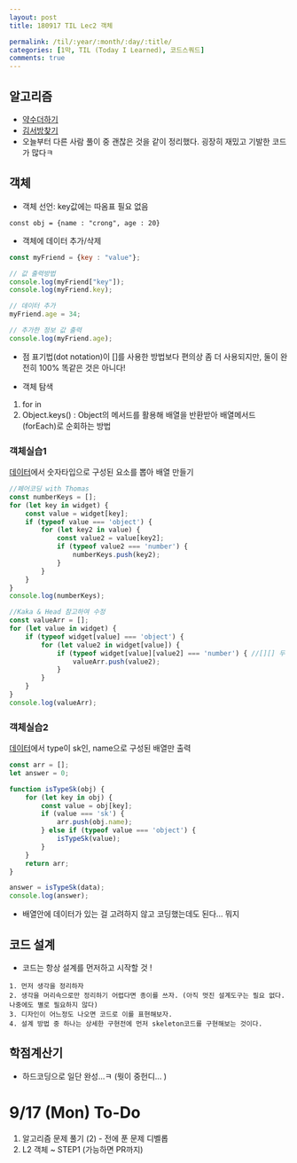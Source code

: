 ```yaml
---
layout: post
title: 180917 TIL Lec2 객체

permalink: /til/:year/:month/:day/:title/
categories: [1막, TIL (Today I Learned), 코드스쿼드]
comments: true
---
```


## 알고리즘 
- [약수더하기](https://github.com/developersoom/algorithm_practice/blob/master/prgm_L1_addDivisor_180917.js)
- [김서방찾기](https://github.com/developersoom/algorithm_practice/blob/master/prgm_L1_findKim_180917.js)
- 오늘부터 다른 사람 풀이 중 괜찮은 것을 같이 정리했다. 굉장히 재밌고 기발한 코드가 많다ㅋ 


## 객체 
- 객체 선언: key값에는 따옴표 필요 없음

```text
const obj = {name : "crong", age : 20}
```

- 객체에 데이터 추가/삭제 

```javascript
const myFriend = {key : "value"};

// 값 출력방법
console.log(myFriend["key"]);
console.log(myFriend.key);

// 데이터 추가 
myFriend.age = 34;

// 추가한 정보 값 출력
console.log(myFriend.age);
```

- 점 표기법(dot notation)이 []를 사용한 방법보다 편의상 좀 더 사용되지만, 둘이 완전히 100% 똑같은 것은 아니다! 

- 객체 탐색
1) for in
2) Object.keys() : Object의 메서드를 활용해 배열을 반환받아 배열메서드(forEach)로 순회하는 방법

### 객체실습1
[데이터](https://gist.github.com/nigayo/ade2c3f74417fc202c8097214c965f27)에서 숫자타입으로 구성된 요소를 뽑아 배열 만들기

```javascript
//페어코딩 with Thomas
const numberKeys = [];
for (let key in widget) {
    const value = widget[key];
    if (typeof value === 'object') {
        for (let key2 in value) {
            const value2 = value[key2];
            if (typeof value2 === 'number') {
                numberKeys.push(key2);
            }
        }
    }
}
console.log(numberKeys);

//Kaka & Head 참고하여 수정
const valueArr = [];
for (let value in widget) {
    if (typeof widget[value] === 'object') {
        for (let value2 in widget[value]) {
            if (typeof widget[value][value2] === 'number') { //[][] 두 번써서 두 단계 안으로 들어갈 수 있다. 객체 in 객체?
                valueArr.push(value2);
            }
        }
    }
}
console.log(valueArr);
```

### 객체실습2
[데이터](https://gist.github.com/nigayo/a9a118977f82780441db664d6785efe3)에서 type이 sk인, name으로 구성된 배열만 출력

```javascript
const arr = [];
let answer = 0;

function isTypeSk(obj) {
    for (let key in obj) {
        const value = obj[key];
        if (value === 'sk') {
            arr.push(obj.name);
        } else if (typeof value === 'object') {
            isTypeSk(value);
        }
    }
    return arr;
}

answer = isTypeSk(data);
console.log(answer);
```

- 배열안에 데이터가 있는 걸 고려하지 않고 코딩했는데도 된다... 뭐지 

## 코드 설계
- 코드는 항상 설계를 먼저하고 시작할 것 ! 

```text
1. 먼저 생각을 정리하자
2. 생각을 머리속으로만 정리하기 어렵다면 종이를 쓰자. (아직 멋진 설계도구는 필요 없다. 나중에도 별로 필요하지 않다)
3. 디자인이 어느정도 나오면 코드로 이를 표현해보자.
4. 설계 방법 중 하나는 상세한 구현전에 먼저 skeleton코드를 구현해보는 것이다.
```

## 학점계산기
- 하드코딩으로 일단 완성...ㅋ (뭣이 중헌디... )


# 9/17 (Mon) To-Do
1. 알고리즘 문제 풀기 (2) - 전에 푼 문제 디벨롭
2. L2 객체 ~ STEP1 (가능하면 PR까지)
